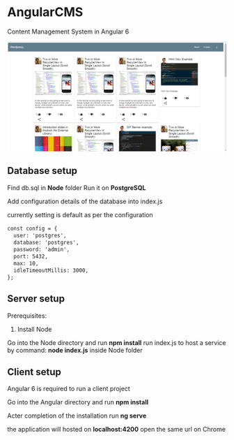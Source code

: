 # AngularCMS
Content Management System in Angular 6

[![Video Presentation](https://raw.githubusercontent.com/ansarisufiyan777/AngularCMS/master/Resources/Home.PNG)](https://youtu.be/8I-3u1TLSfE)

## Database setup
Find db.sql in **Node** folder
Run it on **PostgreSQL**

Add configuration details of the database into index.js

currently setting is default as per the configuration
```
const config = {
  user: 'postgres',
  database: 'postgres',
  password: 'admin',
  port: 5432,
  max: 10,
  idleTimeoutMillis: 3000,
};
```


## Server setup
Prerequisites:
1) Install Node

Go into the Node directory and run **npm install**
run index.js to host a service by command: **node index.js** inside Node folder

## Client setup

Angular 6 is required to run a client project

Go into the Angular directory and run **npm install**

Acter completion of the installation run **ng serve**

the application will hosted on **localhost:4200** open the same url on Chrome








